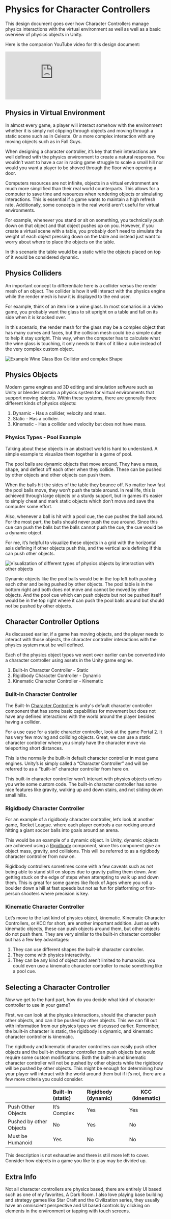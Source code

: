 # Physics for Character Controllers

This design document goes over how Character Controllers manage physics
interactions with the virtual environment as well as well as a basic
overview of physics objects in Unity.

Here is the companion YouTube video for this design document:

<!-- markdownlint-disable MD013 -->
<!-- markdownlint-disable MD033 -->
<!-- Disable line length lint rule for portion of embed -->
<div class="videoWrapper">
<iframe
    src="https://www.youtube.com/embed/rzD-Lm8pOX0"
    title="Explaining The Physics Behind Character Controllers - OpenKCC"
    frameborder="0"
    allow="accelerometer; autoplay; clipboard-write; encrypted-media; gyroscope; picture-in-picture"
    allowfullscreen></iframe>
</div>
<!-- markdownlint-enable MD033 -->
<!-- markdownlint-enable MD013 -->

## Physics in Virtual Environment

In almost every game, a player will interact somehow with the environment
whether it is simply not clipping through objects and moving through a
static scene such as in Celeste. Or a more complex interaction with any
moving objects such as in Fall Guys.

When designing a character controller, it’s key that their interactions are
well defined with the physics environment to create a natural response.
You wouldn’t want to have a car in racing game struggle to scale a small hill
nor would you want a player to be shoved through the floor when opening a door.

Computers resources are not infinite, objects in a virtual environment
are much more simplified than their real world counterparts. This allows
for a computer to save time and resources when rendering objects or simulating
interactions. This is essential if a game wants to maintain a high refresh
rate. Additionally, some concepts in the real world aren't useful for
virtual environments.

For example, whenever you stand or sit on something, you technically push
down on that object and that object pushes up on you. However, if you
create a virtual scene with a table, you probably don't need to simulate
the weight of each object pressing down on the table and instead just want to
worry about where to place the objects on the table.

In this scenario the table would be a static while the objects placed on top
of it would be considered dynamic.

## Physics Colliders

An important concept to differentiate here is a collider versus the render mesh
of an object. The collider is how it will interact with the physics engine
while the render mesh is how it is displayed to the end user.

For example, think of an item like a wine glass. In most scenarios in a video
game, you probably want the glass to sit upright on a table and fall on its
side when it is knocked over.

In this scenario, the render mesh for the glass may be a complex object that has
many curves and faces, but the collision mesh could be a simple cube to help
it stay upright. This way, when the computer has to calculate what the wine
glass is touching, it only needs to think of it like a cube instead of
the very complex custom object.

![Example Wine Glass Box Collider and complex Shape](../../resources/design/winglass-demo.png)

## Physics Objects

Modern game engines and 3D editing and simulation software such as Unity or
blender contain a physics system for virtual
environments that support moving objects. Within these systems, there are
generally three different kinds of physics objects:

1. Dynamic - Has a collider, velocity and mass.
1. Static - Has a collider.
1. Kinematic - Has a collider and velocity but does not have mass.

### Physics Types - Pool Example

Talking about these objects in an abstract world is hard to understand.
A simple example to visualize them together is a game of pool.

The pool balls are dynamic objects that move around. They have a mass, shape,
and deflect off each other when they collide. These can be pushed by other
objects and other objects can push them.

When the balls hit the sides of the table they bounce off.
No matter how fast the pool balls move, they won’t push the table around.
In real life, this is achieved through large objects or a sturdy support,
but in games it’s easier to simply cheat and mark static
objects which don’t move and save the computer some effort.

Also, whenever a ball is hit with a pool cue, the cue pushes the ball around.
For the most part, the balls should never push the cue around. Since this cue
can push the balls but the balls cannot push the cue, the cue would be a
dynamic object.

For me, it’s helpful to visualize these objects in a grid with the horizontal
axis defining if other objects push this, and the vertical axis defining if
this can push other objects.

![Visualization of different types of physics objects by interaction with other objects](../../resources/design/physics-types.png)

Dynamic objects like the pool balls would be in the top left both pushing each
other and being pushed by other objects.
The pool table is in the bottom right and both does not move and cannot be moved
by other objects. And the pool cue which can push objects but not be pushed
itself would be in the top right where it can push the pool balls around but
should not be pushed by other objects.  

## Character Controller Options

As discussed earlier, if a game has moving objects, and the player needs to
interact with those objects, the character controller interactions with
the physics system must be well defined.

Each of the physics object types we went over earlier can be converted
into a character controller using assets in the Unity game engine.

1. Built-In Character Controller - Static
1. Rigidbody Character Controller - Dynamic
1. Kinematic Character Controller - Kinematic

### Built-In Character Controller

The Built-In [Character Controller](https://docs.unity3d.com/Manual/class-CharacterController.html)
is unity's default character controller component that has some basic
capabilities for movement but does not have any defined interactions
with the world around the player besides having a collider.

For a use case for a static character controller, look at the game
Portal 2. It has very few moving and colliding objects. Great, we can use
a static character controller where you simply have the character
move via teleporting short distances.

This is the normally the built-in default character controller in most game
engines. Unity’s is simply called a “Character Controller” and will be
referred to as a “built-in” character controller from here on.

This built-in character controller won’t interact with physics objects unless
you write some custom code. The built-in character controller has some nice
features like gravity, walking up and down stairs, and not sliding down small
hills.

### Rigidbody Character Controller

For an example of a rigidbody character controller, let’s look at another game,
Rocket League. where each player controls a car rocking around hitting a giant
soccer balls into goals around an arena.

This would be an example of a dynamic object. In Unity, dynamic objects are
achieved using a [Rigidbody](https://docs.unity3d.com/Manual/class-Rigidbody.html)
component, since this component give an object mass, gravity,
and collisions. This will be referred to as a rigidbody character controller
from now on.

Rigidbody controllers sometimes come with a few caveats such as not being
able to stand still on slopes due to gravity pulling them down. And
getting stuck on the edge of steps when attempting to walk up and down them.
This is great for some games like Rock of Ages where you roll a boulder down
a hill at fast speeds but not as fun for platforming
or first-person shooters where precision is key.

### Kinematic Character Controller

Let’s move to the last kind of physics object, kinematic.
Kinematic Character Controllers, or KCC for short, are another important
addition. Just as with kinematic objects, these can push objects around them,
but other objects do not push them.
They are very similar to the built-in character controller but has a
few key advantages:

1. They can use different shapes the built-in character controller.
1. They come with physics interactivity.
1. They can be any kind of object and aren’t limited to humanoids.
    you could even use a kinematic character controller to make something
    like a pool cue.

## Selecting a Character Controller

Now we get to the hard part, how do you decide what kind of character
controller to use in your game?

First, we can look at the physics interactions, should the character
push other objects, and can it be pushed by other objects. This we can
fill out with information from our physics types we discussed earlier.
Remember, the built-in character is static, the rigidbody is dynamic,
and kinematic character controller is kinematic.

The rigidbody and kinematic character controllers can easily push other
objects and the built-in character controller can push objects but would
require some custom modifications. Both the built-in and kinematic character
controller will not be pushed by other objects while the rigidbody will be
pushed by other objects. This might be enough for determining how your
player will interact with the world around them but if it’s not, there
are a few more criteria you could consider.

|  | Built-In (static) | Rigidbody (dynamic) | KCC (kinematic) |
|:-|:------------------|:--------------------|-----------------|
| Push Other Objects | It’s Complex | Yes | Yes |
| Pushed by other Objects | No | Yes | No |
| Must be Humanoid | Yes | No | No |

This description is not exhaustive and there is still more left to cover.
Consider how objects in a game you like to play may be divided up.

## Extra Info

Not all character controllers are physics based, there are entirely
UI based such as one of my favorites, A Dark Room. I also love playing base
building and strategy games like Star Craft and the Civilization series,
they usually have an omniscient perspective and UI based controls by clicking
on elements in the environment or tapping with touch screens.
